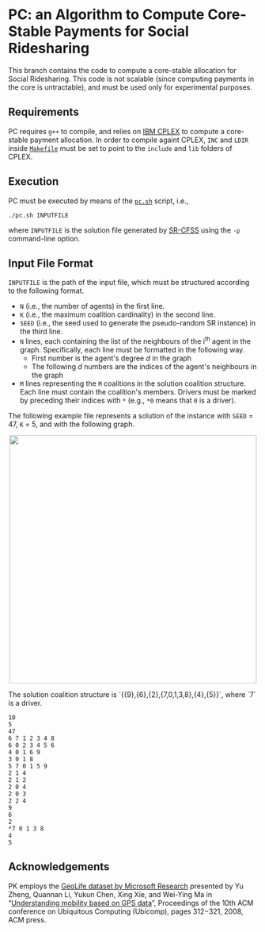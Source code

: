 PC: an Algorithm to Compute Core-Stable Payments for Social Ridesharing
===================
This branch contains the code to compute a core-stable allocation for Social Ridesharing. This code is not scalable (since computing payments in the core is untractable), and must be used only for experimental purposes.

Requirements
----------
PC requires `g++` to compile, and relies on [IBM CPLEX](https://www-01.ibm.com/software/commerce/optimization/cplex-optimizer) to compute a core-stable payment allocation. In order to compile againt CPLEX, `INC` and `LDIR` inside [`Makefile`](https://github.com/filippobistaffa/PK/blob/core/Makefile)  must be set to point to the `include` and `lib` folders of CPLEX.

Execution
----------
PC must be executed by means of the [`pc.sh`](https://github.com/filippobistaffa/PK/blob/core/pc.sh) script, i.e.,
```
./pc.sh INPUTFILE
```
where `INPUTFILE` is the solution file generated by [SR-CFSS](https://github.com/filippobistaffa/SR-CFSS) using the `-p` command-line option.

Input File Format
----------
`INPUTFILE` is the path of the input file, which must be structured according to the following format.

  * `N` (i.e., the number of agents) in the first line.
  * `K` (i.e., the maximum coalition cardinality) in the second line.
  * `SEED` (i.e., the seed used to generate the pseudo-random SR instance) in the third line.
  * `N` lines, each containing the list of the neighbours of the i<sup>th</sup> agent in the graph. Specifically, each line must be formatted in the following way.
	  * First number is the agent's degree *d* in the graph
	  * The following *d* numbers are the indices of the agent's neighbours in the graph
  * `M` lines representing the `M` coalitions in the solution coalition structure. Each line must contain the coalition's members. Drivers must be marked by preceding their indices with `*` (e.g., `*0` means that `0` is a driver).

The following example file represents a solution of the instance with `SEED` = 47, `K` = 5, and with the following graph.
<p align="center"><img src="http://i.imgur.com/cFGCpbz.png" width="500" /></p>
The solution coalition structure is `{{9},{6},{2},{7,0,1,3,8},{4},{5}}`, where `7` is a driver. 

```
10
5
47
6 7 1 2 3 4 8
6 0 2 3 4 5 6
4 0 1 6 9
3 0 1 8
5 7 0 1 5 9
2 1 4
2 1 2
2 0 4
2 0 3
2 2 4
9
6
2
*7 0 1 3 8
4
5
```

Acknowledgements
----------
PK employs the [GeoLife dataset by Microsoft Research](http://research.microsoft.com/en-us/projects/geolife) presented by Yu Zheng, Quannan Li, Yukun Chen, Xing Xie, and Wei-Ying Ma in “[Understanding mobility based on GPS data](https://www.microsoft.com/en-us/research/publication/understanding-mobility-based-on-gps-data)”, Proceedings of the 10th ACM conference on Ubiquitous Computing (Ubicomp), pages 312−321, 2008, ACM press.
